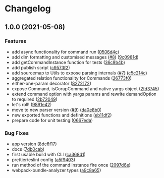 # Changelog

## 1.0.0 (2021-05-08)


### Features

* add async functionality for command run ([0506d4c](https://www.github.com/nugaon/furious-commander/commit/0506d4cc95615a2da81f1dffcf5cd268c58f058d))
* add dim formatting and customised messages ([#8](https://www.github.com/nugaon/furious-commander/issues/8)) ([9c0981d](https://www.github.com/nugaon/furious-commander/commit/9c0981d292ff9f5958be6d5b7fb6d5fed66ab7d9))
* add getCommandInstance function for tests ([36c8b4b](https://www.github.com/nugaon/furious-commander/commit/36c8b4b47b33ebb02b49a84bff980125b52786ce))
* add publish script ([c9573f2](https://www.github.com/nugaon/furious-commander/commit/c9573f2de0f9fcf101a523a85d4ecc527e3ed9bc))
* add sourcemap to Utils to expose parsing internals ([#7](https://www.github.com/nugaon/furious-commander/issues/7)) ([c5c214c](https://www.github.com/nugaon/furious-commander/commit/c5c214c2e7676af319283e6e1d2ede88750b766d))
* aggregated relation functionality for Commands ([26773f0](https://www.github.com/nugaon/furious-commander/commit/26773f0dd2c52aa031f43efbe4dd8ae3b293e8b7))
* either-one-param decorator ([8272172](https://www.github.com/nugaon/furious-commander/commit/8272172aab243d169b69824e3c9a0ffdbd770e54))
* expose Command, isGorupCommand and native yargs object ([2fd3745](https://www.github.com/nugaon/furious-commander/commit/2fd374532d34597eede52a359ce45210679ae650))
* extend command option with yargs params and rewrite demandOption to required ([2b72049](https://www.github.com/nugaon/furious-commander/commit/2b720493a16e5b61f95bd6444c37bdef3695f4f4))
* let's roll! ([9891e42](https://www.github.com/nugaon/furious-commander/commit/9891e421d5e01a6e8a4b58b88790a362a2ece966))
* move to new parser version ([#9](https://www.github.com/nugaon/furious-commander/issues/9)) ([da0e8b0](https://www.github.com/nugaon/furious-commander/commit/da0e8b03f0d1226745c9b109b9e9ddaa8fa1edef))
* new exported functions and definitions ([eb11df2](https://www.github.com/nugaon/furious-commander/commit/eb11df28458caefb15b65a255f3b38a96cb4ef03))
* prepare code for unit testing ([0667eda](https://www.github.com/nugaon/furious-commander/commit/0667eda779116524320ace2da7caa36e50c83079))


### Bug Fixes

* app version ([8dc6f17](https://www.github.com/nugaon/furious-commander/commit/8dc6f17960a4c694a6dadf590dfdd69198f9c79e))
* docs ([7db0cab](https://www.github.com/nugaon/furious-commander/commit/7db0cab9c2f4feb58f35f342b2937f9880d40a0f))
* first usable build with CLI ([ca368d1](https://www.github.com/nugaon/furious-commander/commit/ca368d19acfe781533a1c8fff9d79c84866670b6))
* prettier/eslint config ([a5f9403](https://www.github.com/nugaon/furious-commander/commit/a5f94033e11d0e828603f85d4e46f36bc4c9edb3))
* run method of the command instance fire once ([2097d6e](https://www.github.com/nugaon/furious-commander/commit/2097d6ebffc1f0f912a606d27c514e284ea3689b))
* webpack-bundle-analyzer types ([a9c8a65](https://www.github.com/nugaon/furious-commander/commit/a9c8a657a422e280f7e7f543cd5d96ad870ad35c))
